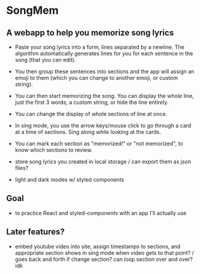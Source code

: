 # SongMem

## A webapp to help you memorize song lyrics

- Paste your song lyrics into a form, lines separated by a newline. The algorithm automatically generates lines for you for each sentence in the song (that you can edit).
- You then group these sentences into sections and the app will assign an emoji to them (which you can change to another emoji, or custom string).
- You can then start memorizing the song. You can display the whole line, just the first 3 words, a custom string, or hide the line entirely.
- You can change the display of whole sections of line at once. 
- In sing mode, you use the arrow keys/mouse click to go through a card at a time of sections. Sing along while looking at the cards.
- You can mark each section as "memorized!" or "not memorized", to know which sections to review. 
- store song lyrics you created in local storage / can export them as json files?

- light and dark modes w/ styled components

## Goal
- to practice React and styled-components with an app I'll actually use

## Later features?
- embed youtube video into site, assign timestamps to sections, and appropriate section shows in sing mode when video gets to that point? / goes back and forth if change section? can loop section over and over? idk